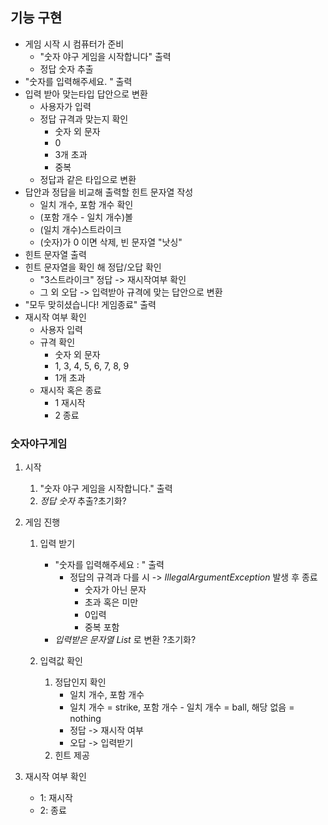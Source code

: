 
## 기능 구현
* 게임 시작 시 컴퓨터가 준비
    * "숫자 야구 게임을 시작합니다" 출력
    * 정답 숫자 추출
* "숫자를 입력해주세요. " 출력
* 입력 받아 맞는타입 답안으로 변환
    * 사용자가 입력
    * 정답 규격과 맞는지 확인
        * 숫자 외 문자
        * 0
        * 3개 초과
        * 중복
    * 정답과 같은 타입으로 변환
* 답안과 정답을 비교해 출력할 힌트 문자열 작성
    * 일치 개수, 포함 개수 확인
    * (포함 개수 - 일치 개수)볼
    * (일치 개수)스트라이크
    * (숫자)가 0 이면 삭제, 빈 문자열 "낫싱"
* 힌트 문자열 출력
* 힌트 문자열을 확인 해 정답/오답 확인
    * "3스트라이크" 정답 -> 재시작여부 확인
    * 그 외 오답 -> 입력받아 규격에 맞는 답안으로 변환
* "모두 맞히셨습니다! 게임종료" 출력
* 재시작 여부 확인
    * 사용자 입력
    * 규격 확인
      * 숫자 외 문자
      * 1, 3, 4, 5, 6, 7, 8, 9
      * 1개 초과
    * 재시작 혹은 종료
      * 1 재시작
      * 2 종료





### 숫자야구게임  

1. 시작
   1. "숫자 야구 게임을 시작합니다." 출력
   2. *정답 숫자* 추출?초기화?
   
2. 게임 진행
   1. 입력 받기
      * "숫자를 입력해주세요 : " 출력
        * 정답의 규격과 다를 시 -> *IllegalArgumentException* 발생 후 종료
           * 숫자가 아닌 문자
           * 초과 혹은 미만
           * 0입력
           * 중복 포함
      * *입력받은 문자열 List<Integer>* 로 변환 ?초기화?

   2. 입력값 확인 
      1. 정답인지 확인
          * 일치 개수, 포함 개수
          * 일치 개수 = strike, 포함 개수 - 일치 개수 = ball, 해당 없음 = nothing
          * 정답 -> 재시작 여부
          * 오답 -> 입력받기
      2. 힌트 제공

3. 재시작 여부 확인
   * 1: 재시작
   * 2: 종료



    